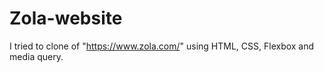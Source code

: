 # Zola-website
I tried to clone of "https://www.zola.com/" using HTML, CSS, Flexbox and media query.
